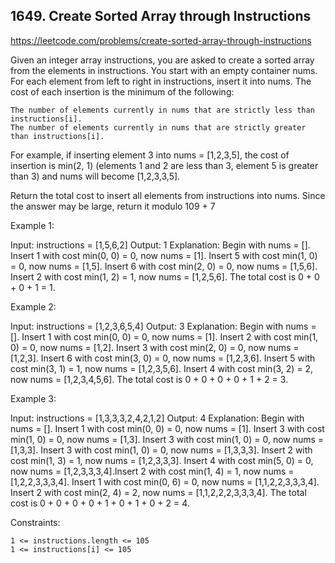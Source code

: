 ## 1649. Create Sorted Array through Instructions

https://leetcode.com/problems/create-sorted-array-through-instructions

Given an integer array instructions, you are asked to create a sorted array from the elements in instructions. You start with an empty container nums. For each element from left to right in instructions, insert it into nums. The cost of each insertion is the minimum of the following:

    The number of elements currently in nums that are strictly less than instructions[i].
    The number of elements currently in nums that are strictly greater than instructions[i].

For example, if inserting element 3 into nums = [1,2,3,5], the cost of insertion is min(2, 1) (elements 1 and 2 are less than 3, element 5 is greater than 3) and nums will become [1,2,3,3,5].

Return the total cost to insert all elements from instructions into nums. Since the answer may be large, return it modulo 109 + 7

Example 1:

Input: instructions = [1,5,6,2]
Output: 1
Explanation: Begin with nums = [].
Insert 1 with cost min(0, 0) = 0, now nums = [1].
Insert 5 with cost min(1, 0) = 0, now nums = [1,5].
Insert 6 with cost min(2, 0) = 0, now nums = [1,5,6].
Insert 2 with cost min(1, 2) = 1, now nums = [1,2,5,6].
The total cost is 0 + 0 + 0 + 1 = 1.

Example 2:

Input: instructions = [1,2,3,6,5,4]
Output: 3
Explanation: Begin with nums = [].
Insert 1 with cost min(0, 0) = 0, now nums = [1].
Insert 2 with cost min(1, 0) = 0, now nums = [1,2].
Insert 3 with cost min(2, 0) = 0, now nums = [1,2,3].
Insert 6 with cost min(3, 0) = 0, now nums = [1,2,3,6].
Insert 5 with cost min(3, 1) = 1, now nums = [1,2,3,5,6].
Insert 4 with cost min(3, 2) = 2, now nums = [1,2,3,4,5,6].
The total cost is 0 + 0 + 0 + 0 + 1 + 2 = 3.

Example 3:

Input: instructions = [1,3,3,3,2,4,2,1,2]
Output: 4
Explanation: Begin with nums = [].
Insert 1 with cost min(0, 0) = 0, now nums = [1].
Insert 3 with cost min(1, 0) = 0, now nums = [1,3].
Insert 3 with cost min(1, 0) = 0, now nums = [1,3,3].
Insert 3 with cost min(1, 0) = 0, now nums = [1,3,3,3].
Insert 2 with cost min(1, 3) = 1, now nums = [1,2,3,3,3].
Insert 4 with cost min(5, 0) = 0, now nums = [1,2,3,3,3,4].
​​​​​​​Insert 2 with cost min(1, 4) = 1, now nums = [1,2,2,3,3,3,4].
​​​​​​​Insert 1 with cost min(0, 6) = 0, now nums = [1,1,2,2,3,3,3,4].
​​​​​​​Insert 2 with cost min(2, 4) = 2, now nums = [1,1,2,2,2,3,3,3,4].
The total cost is 0 + 0 + 0 + 0 + 1 + 0 + 1 + 0 + 2 = 4.

Constraints:

    1 <= instructions.length <= 105
    1 <= instructions[i] <= 105
